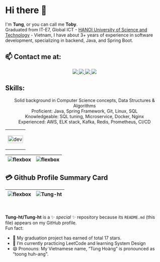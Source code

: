 # Hi there 👋
I'm **Tung**, or you can call me **Toby**. <br>
Graduated from IT-E7, Global ICT - [HANOI University of Science and Technology](https://en.hust.edu.vn/) - Vietnam, I have about 3+ years of experience in software development, specializing in backend, Java, and Spring Boot.<br>

## 📫 Contact me at:
<p align="center">
  <a href="https://www.facebook.com/tung.hoangtho" alt="Facebook">
    <img src="https://img.icons8.com/fluent/48/000000/facebook-new.png" target="_blank" />
  </a>
  <a href="https://github.com/Tung-ht" alt="Github">
    <img src="https://img.icons8.com/fluent/48/000000/github.png"/>
  </a> 
  <a href="mailto:tunght.100700@gmail.com" alt="Email">
    <img src="https://img.icons8.com/fluent/48/000000/mailing.png"/>
  </a>
  <a href="https://www.linkedin.com/in/tung-ht" alt="Email">
    <img src="https://img.icons8.com/fluent/48/000000/linkedin.png"/>
  </a>
</p>

## Skills:
<p align="center">
Solid background in Computer Science concepts, Data Structures & Algorithms <br>
Proficient: Java, Spring Framework, Git, Linux, SQL <br>
Knowledgeable: SQL tuning, Microservice, Docker, Nginx <br> 
Experienced: AWS, ELK stack, Kafka, Redis, Prometheus, CI/CD  
</p>

<table style="width:100%;">
  <tr>
    <td>
      <p align="center"> 
        <img src="https://cdn.dribbble.com/users/1059583/screenshots/4171367/coding-freak.gif" alt="dev" width="100%"/>
      </p>
    </td>
  </tr>
</table>

| <img src="https://github-readme-stats.vercel.app/api?username=Tung-ht&show_icons=true&theme=buefy" alt="flexbox" />  | <img src="https://github-readme-stats.vercel.app/api/top-langs/?username=Tung-ht&layout=compact&hide=html&theme=buefy" alt="flexbox" /> |
| ------------- | ------------- |

## 💳 Github Profile Summary Card
| <img src="https://github-profile-summary-cards.vercel.app/api/cards/profile-details?username=Tung-ht&theme=vue" alt="flexbox" />  | <img src="https://github-readme-streak-stats.herokuapp.com/?user=Tung-ht&" alt="Tung-ht" alt="flexbox" /> |
| ------------- | ------------- |

<br><br>
**Tung-ht/Tung-ht** is a ✨ _special_ ✨ repository because its `README.md` (this file) appears on my GitHub profile.<br>
Fun fact:
- 👯 My graduation project has earned of total 17 stars.
- 🌱 I’m currently practicing LeetCode and learning System Design
- 😄 Pronouns: My Vietnamese name, “Tùng Hoàng” is pronounced as “toong huh-ang".

